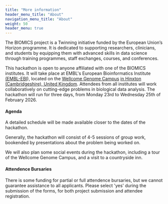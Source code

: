 ```yaml
---
title: "More information"
header_menu_title: "About"
navigation_menu_title: "About"
weight: 50
header_menu: true
---
```


The BIOMICS project is a Twinning initiative funded by the European Union’s Horizon programme. It is dedicated to supporting researchers, clinicians, and students by equipping them with advanced skills in data science through training programmes, staff exchanges, courses, and conferences.

This hackathon is open to anyone affiliated with one of the BIOMICS institutes. It will take place at EMBL's European Bioinformatics Institute [(EMBL-EBI](https://www.ebi.ac.uk/)), located on the [Wellcome Genome Campus](https://www.wellcomegenomecampus.org/) [in Hinxton (Cambridgeshire), United Kingdom](https://www.openstreetmap.org/#map=16/52.07867/0.18460). Attendees from all institutes will work collaboratively on cutting-edge problems in biological data analysis. The hackathon will run for three days, from Monday 23rd to Wednesday 25th of February 2026.


#### Agenda
A detailed schedule will be made available closer to the dates of the hackathon.

Generally, the hackathon will consist of 4-5 sessions of group work, bookended by presentations about the problem being worked on.

We will also plan some social events during the hackathon, including a tour of the Wellcome Genome Campus, and a visit to a countryside inn.

#### Attendence Bursaries
There is some funding for partial or full attendence bursaries, but we cannot guarantee assistance to all applicants. 
Please select 'yes' during the submission of the forms, for both project submission and attendee registration. 

